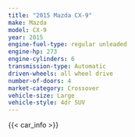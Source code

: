 ```yaml
---
title: "2015 Mazda CX-9"
make: Mazda
model: CX-9
year: 2015
engine-fuel-type: regular unleaded
engine-hp: 273
engine-cylinders: 6
transmission-type: Automatic
driven-wheels: all wheel drive
number-of-doors: 4
market-category: Crossover
vehicle-size: Large
vehicle-style: 4dr SUV
---
```


{{< car_info >}}
